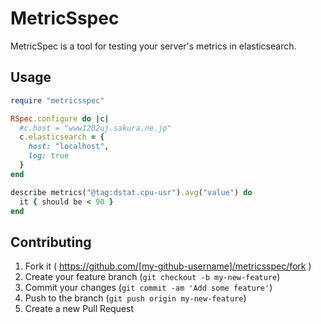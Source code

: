 # MetricSspec

MetricSpec is a tool for testing your server's metrics in elasticsearch.

## Usage

```ruby:spec_helper.rb
require "metricsspec"

RSpec.configure do |c|
  #c.host = "www1202uj.sakura.ne.jp"
  c.elasticsearch = {
    host: "localhost",
    log: true
  }
end

```

```ruby:cpu_spec.rb
describe metrics("@tag:dstat.cpu-usr").avg("value") do
  it { should be < 90 }
end
```

## Contributing

1. Fork it ( https://github.com/[my-github-username]/metricsspec/fork )
2. Create your feature branch (`git checkout -b my-new-feature`)
3. Commit your changes (`git commit -am 'Add some feature'`)
4. Push to the branch (`git push origin my-new-feature`)
5. Create a new Pull Request
